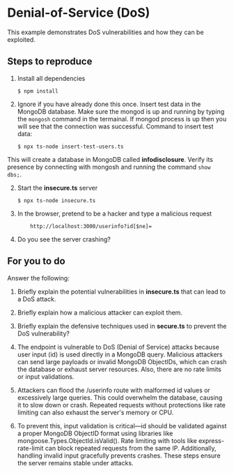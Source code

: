 # Denial-of-Service (DoS)

This example demonstrates DoS vulnerabilities and how they can be exploited.

## Steps to reproduce

1. Install all dependencies

    `$ npm install`

2. Ignore if you have already done this once. Insert test data in the MongoDB database. Make sure the mongod is up and running by typing the `mongosh` command in the termainal. If mongod process is up then you will see that the connection was successful. Command to insert test data:

    `$ npx ts-node insert-test-users.ts`

This will create a database in MongoDB called __infodisclosure__. Verify its presence by connecting with mongosh and running the command `show dbs;`.

2. Start the **insecure.ts** server

    `$ npx ts-node insecure.ts`

3. In the browser, pretend to be a hacker and type a malicious request

    ```
        http://localhost:3000/userinfo?id[$ne]=
    ```

4. Do you see the server crashing?

## For you to do

Answer the following:

1. Briefly explain the potential vulnerabilities in **insecure.ts** that can lead to a DoS attack.
2. Briefly explain how a malicious attacker can exploit them.
3. Briefly explain the defensive techniques used in **secure.ts** to prevent the DoS vulnerability?

1. The endpoint is vulnerable to DoS (Denial of Service) attacks because user input (id) is used directly in a MongoDB query. Malicious attackers can send large payloads or invalid MongoDB ObjectIDs, which can crash the database or exhaust server resources. Also, there are no rate limits or input validations.

2. Attackers can flood the /userinfo route with malformed id values or excessively large queries. This could overwhelm the database, causing it to slow down or crash. Repeated requests without protections like rate limiting can also exhaust the server's memory or CPU.

3. To prevent this, input validation is critical—id should be validated against a proper MongoDB ObjectID format using libraries like mongoose.Types.ObjectId.isValid(). Rate limiting with tools like express-rate-limit can block repeated requests from the same IP. Additionally, handling invalid input gracefully prevents crashes. These steps ensure the server remains stable under attacks.